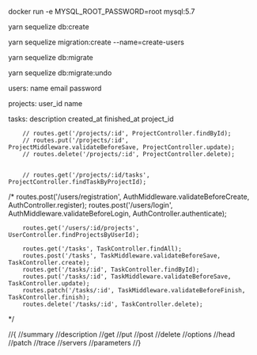 docker run -e MYSQL_ROOT_PASSWORD=root mysql:5.7



yarn sequelize db:create

yarn sequelize migration:create --name=create-users

yarn sequelize db:migrate

yarn sequelize db:migrate:undo

users:
    name
    email
    password

projects:
    user_id
    name

tasks:
    description
    created_at
    finished_at
    project_id
































        // routes.get('/projects/:id', ProjectController.findById);
        // routes.put('/projects/:id', ProjectMiddleware.validateBeforeSave, ProjectController.update);
        // routes.delete('/projects/:id', ProjectController.delete);


        // routes.get('/projects/:id/tasks', ProjectController.findTaskByProjectId);



/*
        routes.post('/users/registration', AuthMiddleware.validateBeforeCreate, AuthController.register);
        routes.post('/users/login', AuthMiddleware.validateBeforeLogin, AuthController.authenticate);
        
        routes.get('/users/:id/projects', UserController.findProjectsByUserId);
        
        routes.get('/tasks', TaskController.findAll);
        routes.post('/tasks', TaskMiddleware.validateBeforeSave, TaskController.create);
        routes.get('/tasks/:id', TaskController.findById);
        routes.put('/tasks/:id', TaskMiddleware.validateBeforeSave, TaskController.update);
        routes.patch('/tasks/:id', TaskMiddleware.validateBeforeFinish, TaskController.finish);
        routes.delete('/tasks/:id', TaskController.delete);
  */      



//{
    //summary
    //description
    //get
    //put
    //post
    //delete
    //options
    //head
    //patch
    //trace
    //servers
    //parameters
//}